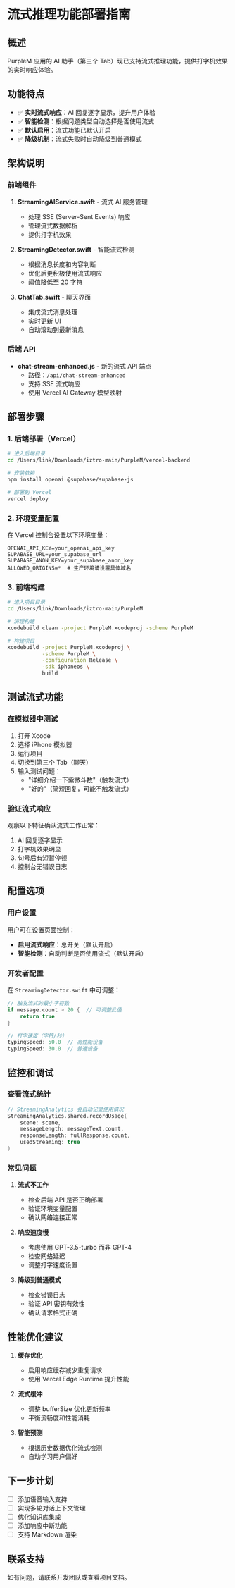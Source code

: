 # 流式推理功能部署指南

## 概述
PurpleM 应用的 AI 助手（第三个 Tab）现已支持流式推理功能，提供打字机效果的实时响应体验。

## 功能特点
- ✅ **实时流式响应**：AI 回复逐字显示，提升用户体验
- ✅ **智能检测**：根据问题类型自动选择是否使用流式
- ✅ **默认启用**：流式功能已默认开启
- ✅ **降级机制**：流式失败时自动降级到普通模式

## 架构说明

### 前端组件
1. **StreamingAIService.swift** - 流式 AI 服务管理
   - 处理 SSE (Server-Sent Events) 响应
   - 管理流式数据解析
   - 提供打字机效果

2. **StreamingDetector.swift** - 智能流式检测
   - 根据消息长度和内容判断
   - 优化后更积极使用流式响应
   - 阈值降低至 20 字符

3. **ChatTab.swift** - 聊天界面
   - 集成流式消息处理
   - 实时更新 UI
   - 自动滚动到最新消息

### 后端 API
- **chat-stream-enhanced.js** - 新的流式 API 端点
  - 路径：`/api/chat-stream-enhanced`
  - 支持 SSE 流式响应
  - 使用 Vercel AI Gateway 模型映射

## 部署步骤

### 1. 后端部署（Vercel）

```bash
# 进入后端目录
cd /Users/link/Downloads/iztro-main/PurpleM/vercel-backend

# 安装依赖
npm install openai @supabase/supabase-js

# 部署到 Vercel
vercel deploy
```

### 2. 环境变量配置

在 Vercel 控制台设置以下环境变量：

```env
OPENAI_API_KEY=your_openai_api_key
SUPABASE_URL=your_supabase_url
SUPABASE_ANON_KEY=your_supabase_anon_key
ALLOWED_ORIGINS=*  # 生产环境请设置具体域名
```

### 3. 前端构建

```bash
# 进入项目目录
cd /Users/link/Downloads/iztro-main/PurpleM

# 清理构建
xcodebuild clean -project PurpleM.xcodeproj -scheme PurpleM

# 构建项目
xcodebuild -project PurpleM.xcodeproj \
           -scheme PurpleM \
           -configuration Release \
           -sdk iphoneos \
           build
```

## 测试流式功能

### 在模拟器中测试

1. 打开 Xcode
2. 选择 iPhone 模拟器
3. 运行项目
4. 切换到第三个 Tab（聊天）
5. 输入测试问题：
   - "详细介绍一下紫微斗数"（触发流式）
   - "好的"（简短回复，可能不触发流式）

### 验证流式响应

观察以下特征确认流式工作正常：
1. AI 回复逐字显示
2. 打字机效果明显
3. 句号后有短暂停顿
4. 控制台无错误日志

## 配置选项

### 用户设置
用户可在设置页面控制：
- **启用流式响应**：总开关（默认开启）
- **智能检测**：自动判断是否使用流式（默认开启）

### 开发者配置

在 `StreamingDetector.swift` 中可调整：
```swift
// 触发流式的最小字符数
if message.count > 20 {  // 可调整此值
    return true
}

// 打字速度（字符/秒）
typingSpeed: 50.0  // 高性能设备
typingSpeed: 30.0  // 普通设备
```

## 监控和调试

### 查看流式统计
```swift
// StreamingAnalytics 会自动记录使用情况
StreamingAnalytics.shared.recordUsage(
    scene: scene,
    messageLength: messageText.count,
    responseLength: fullResponse.count,
    usedStreaming: true
)
```

### 常见问题

1. **流式不工作**
   - 检查后端 API 是否正确部署
   - 验证环境变量配置
   - 确认网络连接正常

2. **响应速度慢**
   - 考虑使用 GPT-3.5-turbo 而非 GPT-4
   - 检查网络延迟
   - 调整打字速度设置

3. **降级到普通模式**
   - 检查错误日志
   - 验证 API 密钥有效性
   - 确认请求格式正确

## 性能优化建议

1. **缓存优化**
   - 启用响应缓存减少重复请求
   - 使用 Vercel Edge Runtime 提升性能

2. **流式缓冲**
   - 调整 bufferSize 优化更新频率
   - 平衡流畅度和性能消耗

3. **智能预测**
   - 根据历史数据优化流式检测
   - 自动学习用户偏好

## 下一步计划

- [ ] 添加语音输入支持
- [ ] 实现多轮对话上下文管理
- [ ] 优化知识库集成
- [ ] 添加响应中断功能
- [ ] 支持 Markdown 渲染

## 联系支持

如有问题，请联系开发团队或查看项目文档。

